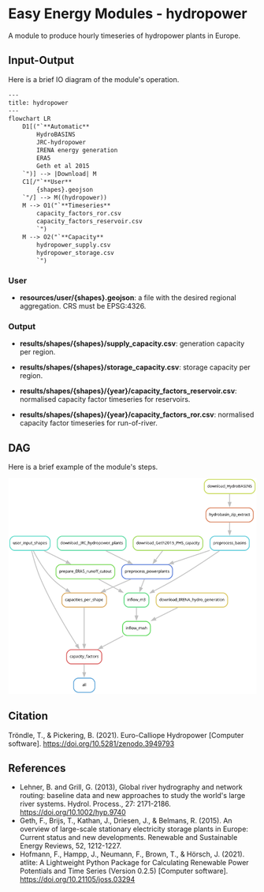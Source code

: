 # Easy Energy Modules - hydropower

A module to produce hourly timeseries of hydropower plants in Europe.

## Input-Output

Here is a brief IO diagram of the module's operation.

```mermaid
---
title: hydropower
---
flowchart LR
    D1[("`**Automatic**
        HydroBASINS
        JRC-hydropower
        IRENA energy generation
        ERA5
        Geth et al 2015
    `")] --> |Download| M
    C1[/"`**User**
        {shapes}.geojson
    `"/] --> M((hydropower))
    M --> O1("`**Timeseries**
        capacity_factors_ror.csv
        capacity_factors_reservoir.csv
        `")
    M --> O2("`**Capacity**
        hydropower_supply.csv
        hydropower_storage.csv
        `")
```

### User

- **resources/user/{shapes}.geojson**: a file with the desired regional aggregation. CRS must be EPSG:4326.

### Output

- **results/shapes/{shapes}/supply_capacity.csv**: generation capacity per region.

- **results/shapes/{shapes}/storage_capacity.csv**: storage capacity per region.

- **results/shapes/{shapes}/{year}/capacity_factors_reservoir.csv**: normalised capacity factor timeseries for reservoirs.
- **results/shapes/{shapes}/{year}/capacity_factors_ror.csv**: normalised capacity factor timeseries for run-of-river.

## DAG

Here is a brief example of the module's steps.

![DAG](rulegraph.png)

## Citation

Tröndle, T., & Pickering, B. (2021). Euro-Calliope Hydropower [Computer software]. <https://doi.org/10.5281/zenodo.3949793>

## References

- Lehner, B. and Grill, G. (2013), Global river hydrography and network routing: baseline data and new approaches to study the world's large river systems. Hydrol. Process., 27: 2171-2186. <https://doi.org/10.1002/hyp.9740>
- Geth, F., Brijs, T., Kathan, J., Driesen, J., & Belmans, R. (2015). An overview of large-scale stationary electricity storage plants in Europe: Current status and new developments. Renewable and Sustainable Energy Reviews, 52, 1212-1227.
- Hofmann, F., Hampp, J., Neumann, F., Brown, T., & Hörsch, J. (2021). atlite: A Lightweight Python Package for Calculating Renewable Power Potentials and Time Series (Version 0.2.5) [Computer software]. <https://doi.org/10.21105/joss.03294>
